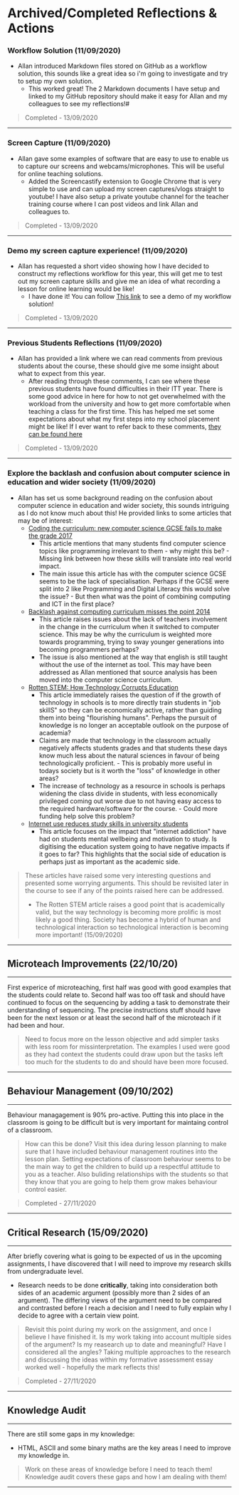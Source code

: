# Archived/Completed Reflections & Actions

### Workflow Solution (11/09/2020)
* Allan introduced Markdown files stored on GitHub as a workflow solution, this sounds like a great idea so i'm going to investigate and try to setup my own solution. 
    * This worked great! The 2 Markdown documents I have setup and linked to my GitHub repository should make it easy for Allan and my colleagues to see my reflections!#

> Completed - 13/09/2020
---

### Screen Capture (11/09/2020)
* Allan gave some examples of software that are easy to use to enable us to capture our screens and webcams/microphones. This will be useful for online teaching solutions.
    * Added the Screencastify extension to Google Chrome that is very simple to use and can upload my screen captures/vlogs straight to youtube! I have also setup a private youtube channel for the teacher training course where I can post videos and link Allan and colleagues to. 

> Completed - 13/09/2020

---
### Demo my screen capture experience! (11/09/2020)
* Allan has requested a short video showing how I have decided to construct my reflections workflow for this year, this will get me to test out my screen capture skills and give me an idea of what recording a lesson for online learning would be like!
    * I have done it! You can follow [This link](https://www.youtube.com/watch?v=f0rJ7j4MGhg&t=2s&ab_channel=DanWTeacherTraining) to see a demo of my workflow solution!

> Completed - 13/09/2020
---
### Previous Students Reflections (11/09/2020)
* Allan has provided a link where we can read comments from previous students about the course, these should give me some insight about what to expect from this year.
    * After reading through these comments, I can see where these previous students have found difficulties in their ITT year. There is some good advice in here for how to not get overwhelmed with the workload from the university and how to get more comfortable when teaching a class for the first time. This has helped me set some expectations about what my first steps into my school placement might be like! If I ever want to refer back to these comments, [they can be found here](https://github.com/calaldees/teachingWorkshops/blob/master/teacherTraining/_advice_from_past_students.md)


> Completed - 13/09/2020
---
### Explore the backlash and confusion about computer science in education and wider society (11/09/2020)
* Allan has set us some background reading on the confusion about computer science in education and wider society, this sounds intriguing as I do not know much about this! He provided links to some articles that may be of interest:
    * [Coding the curriculum: new computer science GCSE fails to make the grade 2017](https://theconversation.com/coding-the-curriculum-new-computer-science-gcse-fails-to-make-the-grade-79780)
        * This article mentions that many students find computer science topics like programming irrelevant to them - why might this be? - Missing link between how these skills will translate into real world impact.
        * The main issue this article has with the computer science GCSE seems to be the lack of specialisation. Perhaps if the GCSE were split into 2 like Programming and Digital Literacy this would solve the issue? - But then what was the point of combining computing and ICT in the first place?
    * [Backlash against computing curriculum misses the point 2014](https://theconversation.com/backlash-against-computing-curriculum-misses-the-point-22380)
        * This article raises issues about the lack of teachers involvement in the change in the curriculum when it switched to computer science. This may be why the curriculum is weighted more towards programming, trying to sway younger generations into becoming programmers perhaps?
        * The issue is also mentioned at the way that english is still taught without the use of the internet as tool. This may have been addressed as Allan mentioned that source analysis has been moved into the computer science curriculum.
    * [Rotten STEM: How Technology Corrupts Education](https://americanaffairsjournal.org/2019/08/rotten-stem-how-technology-corrupts-education/)
        * This article immediately raises the question of if the growth of technology in schools is to more directly train students in "job skillS" so they can be economically active, rather than guiding them into being "flourishing humans". Perhaps the pursuit of knowledge is no longer an acceptable outlook on the purpose of academia?   
        * Claims are made that technology in the classroom actually negatively affects students grades and that students these days know much less about the natural sciences in favour of being technologically proficient. - This is probably more useful in todays society but is it worth the "loss" of knowledge in other areas?
        * The increase of technology as a resource in schools is perhaps widening the class divide in students, with less economically privileged coming out worse due to not having easy access to the required hardware/software for the course. - Could more funding help solve this problem?
    * [Internet use reduces study skills in university students](https://www.sciencedaily.com/releases/2020/01/200117085321.htm)
        * This article focuses on the impact that "internet addiction" have had on students mental wellbeing and motivation to study. Is digitising the education system going to have negative impacts if it goes to far? This highlights that the social side of education is perhaps just as important as the academic side.
 
>These articles have raised some very interesting questions   and presented some worrying arguments. This should be revisited later in the course to see if any of the points raised here can be addressed. 
> * The Rotten STEM article raises a good point that is academically valid, but the way technology is becoming more prolific is most likely a good thing. Society has become a hybrid of human and technological interaction so technological interaction is becoming more important! (15/09/2020)
---

## Microteach Improvements (22/10/20)
---
First experice of microteaching, first half was good with good examples that the students could relate to. Second half was too off task and should have continued to focus on the sequencing by adding a task to demonstrate their understanding of sequencing. The precise instructions stuff should have been for the next lesson or at least the second half of the microteach if it had been and hour. 

> Need to focus more on the lesson objective and add simpler tasks with less room for missinterpretation. The examples I used were good as they had context the students could draw upon but the tasks left too much for the students to do and should have been more focused.
---

## Behaviour Management (09/10/202)
---
Behaviour managagement is 90% pro-active. Putting this into place in the classroom is going to be difficult but is very important for maintaing control of a classroom.

> How can this be done? Visit this idea during lesson planning to make sure that I have included behaviour management routines into the lesson plan. 
> Setting expectations of classroom behaviour seems to be the main way to get the children to build up a respectful attitude to you as a teacher. Also buliding relationships with the students so that they know that you are going to help them grow makes behaviour control easier. 

> Completed - 27/11/2020
---

## Critical Research (15/09/2020)
---
After briefly covering what is going to be expected of us in the upcoming assignments, I have discovered that I will need to improve my research skills from undergraduate level. 
* Research needs to be done **critically**, taking into consideration both sides of an academic argument (possibly more than 2 sides of an argument). The differing views of the argument need to be compared and contrasted before I reach a decision and I need to fully explain why I decide to agree with a certain view point. 

> Revisit this point during my work on the assignment, and once I believe I have finished it. Is my work taking into account multiple sides of the argument? Is my reasearch up to date and meaningful? Have I considered all the angles?
> Taking multiple approaches to the research and discussing the ideas within my formative assessment essay worked well - hopefully the mark reflects this!

> Completed - 27/11/2020
---

## Knowledge Audit
---

There are still some gaps in my knowledge:
* HTML, ASCII and some binary maths are the key areas I need to improve my knowledge in. 

> Work on these areas of knowledge before I need to teach them!
> Knowledge audit covers these gaps and how I am dealing with them!
---